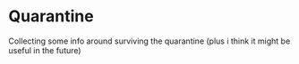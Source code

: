 # Quarantine
Collecting some info around surviving the quarantine (plus i think it might be useful in the future)
